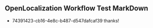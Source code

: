 ## OpenLocalization Workflow Test MarkDown
* 74391423-cb16-4e8c-b487-d547dafcaf39 thanks!

<!--HONumber=Aug16_HO4-->


